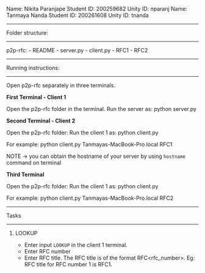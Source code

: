 Name: Nikita Paranjape 	Student ID: 200259682	Unity ID: nparanj
Name: Tanmaya Nanda		Student ID: 200261608	Unity ID: tnanda

****************************************************************************************
Folder structure:
****************************************************************************************
p2p-rfc:
	- README
	- server.py
	- client.py
	- RFC1
	- RFC2
	
****************************************************************************************
Running instructions:
****************************************************************************************
Open p2p-rfc separately in three terminals.

**First Terminal - Client 1**

Open the p2p-rfc folder in the terminal.
Run the server as:
python server.py

**Second Terminal - Client 2**

Open the p2p-rfc folder:
Run the client 1 as: 
python client.py <hostname> <RFC folder name>

For example: 
python client.py Tanmayas-MacBook-Pro.local RFC1

NOTE -> you can obtain the hostname of your server by using ``hostname`` command on terminal

**Third Terminal**

Open the p2p-rfc folder:
Run the client 1 as: 
python client.py <hostname> <RFC folder name>

For example: 
python client.py Tanmayas-MacBook-Pro.local RFC2

*****************************************************************************************
Tasks
*****************************************************************************************

1. LOOKUP

    - Enter input ``LOOKUP`` in the client 1 terminal. 
    - Enter RFC number
    - Enter RFC title. The RFC title is of the format RFC<rfc_number>. 
    Eg: RFC title for RFC number 1 is RFC1.
    
